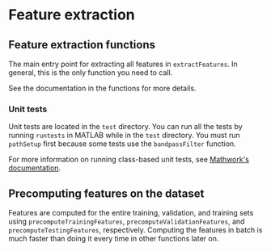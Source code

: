 # Feature extraction

## Feature extraction functions
The main entry point for extracting all features in `extractFeatures`. In general, this is the only function you need to call.

See the documentation in the functions for more details.

### Unit tests
Unit tests are located in the `test` directory. You can run all the tests by running `runtests` in MATLAB while in the `test` directory. You must run `pathSetup` first because some tests use the `bandpassFilter` function.

For more information on running class-based unit tests, see [Mathwork's documentation](https://www.mathworks.com/help/matlab/class-based-unit-tests.html).

## Precomputing features on the dataset
Features are computed for the entire training, validation, and training sets using `precomputeTrainingFeatures`, `precomputeValidationFeatures`, and `precomputeTestingFeatures`, respectively. Computing the features in batch is much faster than doing it every time in other functions later on.